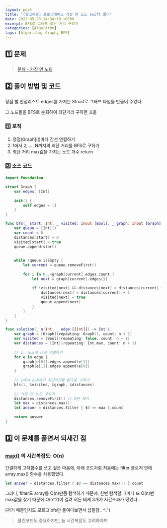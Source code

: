 ```yaml
---
layout: post
title: "[알고리즘] 프로그래머스 가장 먼 노드 swift 풀이"
date: 2022-05-23 14:34:10 +0700
excerpt: BFS로 그래프 최단 거리 구하기
categories: [Algorithm]
tags: [Algorithm, Graph, BFS]
---
```


## **1️⃣ 문제**

> [문제 - 가장 먼 노드](https://programmers.co.kr/learn/courses/30/lessons/49189)

## 2️⃣ 풀이 방법 및 코드

정점 별 인접리스트 edges를 가지는 Struct로 그래프 타입을 만들어 주었다.

그 노드들을 BFS로 순회하여 최단거리 구하면 끄읕

### 1️⃣ 로직

1) 정점(Graph[i])마다 간선 연결하기
2) 1에서 2, ..., N까지의 최단 거리를 BFS로 구하기
3) 최단 거리 max값을 가지는 노드 개수 return

### 2️⃣ 소스 코드

``` swift
import Foundation

struct Graph {
    var edges: [Int]
    
    init() {
        self.edges = []
    }
}

func bfs(_ start: Int, _ visited: inout [Bool], _ graph: inout [Graph], _ distances: inout [Int]) {
    var queue = [Int]()
    var count = 0
    distances[start] = 0
    visited[start] = true
    queue.append(start)
    
    
    while !queue.isEmpty {
        let current = queue.removeFirst()
        
        for i in 0..<graph[current].edges.count {
            let next = graph[current].edges[i]
            
            if !visited[next] && distances[next] > distances[current] + 1 {
                distances[next] = distances[current] + 1
                visited[next] = true
                queue.append(next)
            }
        }
    }
}

func solution(_ n:Int, _ edge:[[Int]]) -> Int {
    var graph = [Graph](repeating: Graph(), count: n + 1)
    var visited = [Bool](repeating: false, count: n + 1)
    var distances = [Int](repeating: Int.max, count: n + 1)
    
    // 1. 노드에 간선 연결하기
    for e in edge {
        graph[e[0]].edges.append(e[1])
        graph[e[1]].edges.append(e[0])
    }
    
    // 1에서 2~N까지 최단거리를 BFS로 구하기
    bfs(1, &visited, &graph, &distances)
    
    // 가장 먼 노드 구하기
    distances.removeFirst() // 0번 제거
    let max = distances.max()!
    let answer = distances.filter { $0 == max }.count
    
    return answer
}
```



## 3️⃣ 이 문제를 풀면서 되새긴 점

### [max()](https://developer.apple.com/documentation/swift/array/1688806-max) 의 시간복잡도: O(n)

간결하게 고차함수를 쓰고 싶은 마음에, 아래 코드처럼 처음에는 filter 클로저 안에 array.max() 함수를 사용했었다.

```swift
let answer = distances.filter { $0 == distances.max()! }.count
```

그러나, filter도 array를 O(n)만큼 탐색하기 때문에, 한번 탐색할 때마다 또 O(n)번 max값을 찾기 때문에 O(n^2)이 걸려 히든 테케 3개가 시간초과가 떴었다..

(저거 때문인지도 모르고 bfs만 들여다보면서 삽질함.. ^_^)

> 클린코드도 중요하지만, 늘 시간복잡도 고려하자!!!

